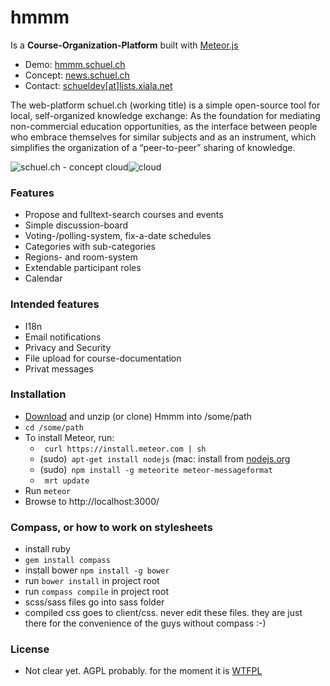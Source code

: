 hmmm
====

Is a **Course-Organization-Platform** built with [Meteor.js](http://meteor.com)

- Demo: [hmmm.schuel.ch](http://hmmm.schuel.ch "runing here")
- Concept: [news.schuel.ch](http://news.schuel.ch "our blog")
- Contact: [schueldev[at]lists.xiala.net](mailto:schueldev[_at_]lists.xiala.net "write us")

The web-platform schuel.ch (working title) is a simple open-source tool for local, self-organized knowledge exchange: As the foundation for mediating non-commercial 
education opportunities, as the interface between people who embrace themselves for similar subjects and as an instrument, which simplifies the organization of a “peer-to-peer” sharing of 
knowledge.

![schuel.ch - concept cloud](http://news.schuel.ch/wp-content/uploads/2014/11/141105_GD_wolke_EN-1024x584.png)![cloud](http://raw.github.com/schuel/hmmm/cloud.png)

### Features
- Propose and fulltext-search courses and events
- Simple discussion-board
- Voting-/polling-system, fix-a-date schedules
- Categories with sub-categories
- Regions- and room-system
- Extendable participant roles
- Calendar

### Intended features
- I18n
- Email notifications
- Privacy and Security
- File upload for course-documentation
- Privat messages

### Installation
- [Download](https://github.com/schuel/hmmm/archive/master.zip) and unzip (or clone) Hmmm into /some/path
- `cd /some/path`
- To install Meteor, run:
    - ` curl https://install.meteor.com | sh`
    - (sudo)` apt-get install nodejs`  (mac: install from [nodejs.org](nodejs.org)
    - (sudo)` npm install -g meteorite meteor-messageformat`
    - ` mrt update`
- Run `meteor`
- Browse to http://localhost:3000/

### Compass, or how to work on stylesheets
- install ruby
- `gem install compass`
- install bower `npm install -g bower`
- run `bower install` in project root
- run `compass compile` in project root
- scss/sass files go into sass folder
- compiled css goes to client/css. never edit these files. they are just there for the convenience of the guys without compass :-)

### License
- Not clear yet. AGPL probably. for the moment it is [WTFPL](http://www.wtfpl.net)
